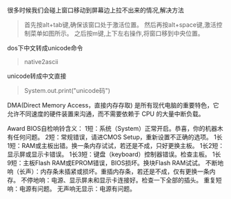 很多时候我们会碰上窗口移动到屏幕边上拉不出来的情况,解决方法

>	首先按alt+tab键,确保该窗口处于激活位置。
	然后再按alt+space键,激活控制菜单如图所示。
	之后按m键,上下左右操作,将窗口移到中央位置。

dos下中文转成unicode命令
> native2ascii

unicode转成中文直接
> System.out.print("unicode码")


DMA(Direct Memory Access，直接内存存取) 是所有现代电脑的重要特色，它允许不同速度的硬件装置来沟通，而不需要依赖于 CPU 的大量中断负载。

Award BIOS自检响铃含义： 
1短：系统（System）正常开启。恭喜，你的机器木有任何问题。 
2短：常规错误，请进CMOS Setup，重新设置不正确的选项。 
1长1短：RAM或主板出错。换一条内存试试，若还是不成，只好更换主板。
1长2短：显示屏或显示卡错误。 
1长3短：键盘（keyboard）控制器错误。检查主板。 1长9短：主板Flash RAM或EPROM错误，BIOS损坏。换块Flash RAM试试。
不断地响（长声）：内存条未插紧或损坏。重插内存条，若还是不成，仅有更换一条内存。
不停地响：电源、显示屏未和显示卡连接好。检查一下全部的插头。
重复短响：电源有问题。 
无声响无显示：电源有问题。